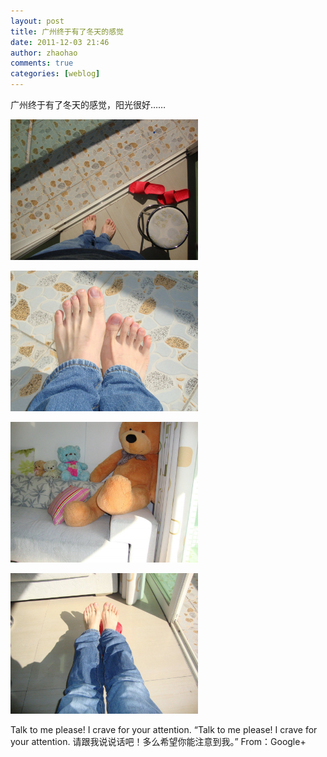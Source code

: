 ```yaml
---
layout: post
title: 广州终于有了冬天的感觉
date: 2011-12-03 21:46
author: zhaohao
comments: true
categories: [weblog]
---
```

广州终于有了冬天的感觉，阳光很好……

<a href="/Media/tumblr_lvm8g0riti1qktd12o1_1280.jpg"><img src="/Media/tumblr_lvm8g0riti1qktd12o1_1280.jpg" alt="tumblr_lvm8g0riti1qktd12o1_1280" width="300" height="225" class="alignnone size-medium wp-image-10386" /></a>

<a href="/Media/tumblr_lvm8g0riti1qktd12o2_1280.jpg"><img src="/Media/tumblr_lvm8g0riti1qktd12o2_1280.jpg" alt="tumblr_lvm8g0riti1qktd12o2_1280" width="300" height="225" class="alignnone size-medium wp-image-10387" /></a>

<a href="/Media/tumblr_lvm8g0riti1qktd12o3_1280.jpg"><img src="/Media/tumblr_lvm8g0riti1qktd12o3_1280.jpg" alt="tumblr_lvm8g0riti1qktd12o3_1280" width="300" height="225" class="alignnone size-medium wp-image-10388" /></a>

<a href="/Media/tumblr_lvm8g0riti1qktd12o4_1280.jpg"><img src="/Media/tumblr_lvm8g0riti1qktd12o4_1280.jpg" alt="tumblr_lvm8g0riti1qktd12o4_1280" width="300" height="225" class="alignnone size-medium wp-image-10389" /></a>

Talk to me please! I crave for your attention.
“Talk to me please! I crave for your attention. 请跟我说说话吧！多么希望你能注意到我。”
From：Google+
